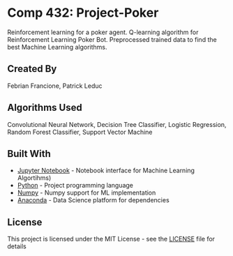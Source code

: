 # Comp 432: Project-Poker
Reinforcement learning for a poker agent. Q-learning algorithm for Reinforcement Learning Poker Bot. Preprocessed trained data to find the best Machine Learning algorithms.

## Created By
Febrian Francione, Patrick Leduc

## Algorithms Used
Convolutional Neural Network, Decision Tree Classifier, Logistic Regression, Random Forest Classifier, Support Vector Machine

## Built With
* [Jupyter Notebook](https://jupyter.org/) - Notebook interface for Machine Learning Algortihms)
* [Python](https://www.python.org/) - Project programming language
* [Numpy](https://numpy.org/) - Numpy support for ML implementation
* [Anaconda](https://www.anaconda.com/) - Data Science platform for dependencies


## License 
This project is licensed under the MIT License - see the [LICENSE](LICENSE) file for details
